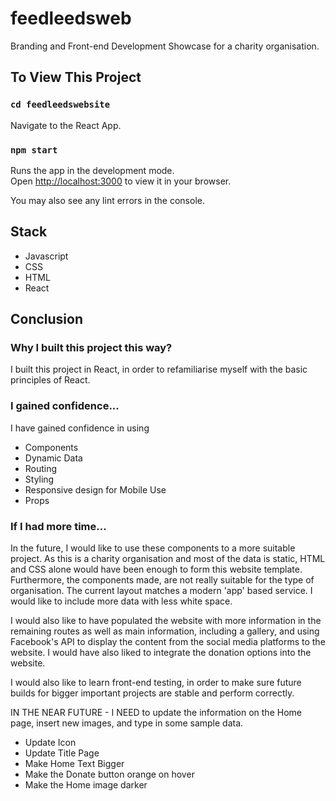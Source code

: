 # feedleedsweb

Branding and Front-end Development Showcase for a charity organisation.

## To View This Project

### `cd feedleedswebsite`

Navigate to the React App.

### `npm start`

Runs the app in the development mode.\
Open [http://localhost:3000](http://localhost:3000) to view it in your browser.

You may also see any lint errors in the console.

## Stack

- Javascript
- CSS
- HTML
- React

## Conclusion

### Why I built this project this way?

I built this project in React, in order to refamiliarise myself with the basic principles of React.

### I gained confidence...

I have gained confidence in using

- Components
- Dynamic Data
- Routing
- Styling
- Responsive design for Mobile Use
- Props

### If I had more time...

In the future, I would like to use these components to a more suitable project. As this is a charity organisation and most of the data is static, HTML and CSS alone would have been enough to form this website template. Furthermore, the components made, are not really suitable for the type of organisation. The current layout matches a modern 'app' based service. I would like to include more data with less white space.

I would also like to have populated the website with more information in the remaining routes as well as main information, including a gallery, and using Facebook's API to display the content from the social media platforms to the website. I would have also liked to integrate the donation options into the website.

I would also like to learn front-end testing, in order to make sure future builds for bigger important projects are stable and perform correctly.

IN THE NEAR FUTURE - I NEED to update the information on the Home page, insert new images, and type in some sample data.

- Update Icon
- Update Title Page
- Make Home Text Bigger
- Make the Donate button orange on hover
- Make the Home image darker
